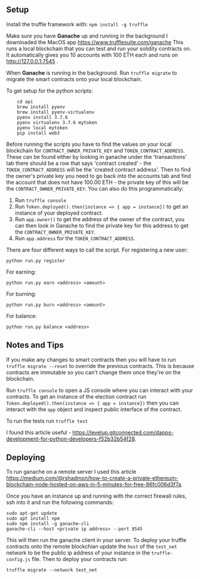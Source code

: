 ## Setup

Install the truffle framework with: `npm install -g truffle`

Make sure you have **Ganache** up and running in the background I downloaded the MacOS app https://www.trufflesuite.com/ganache
This runs a local blockchain that you can test and run your solidity contracts on. It automatically gives you 10 accounts with 100 ETH each and runs on http://127.0.0.1:7545 .

When **Ganache** is running in the background.
Run `truffle migrate` to migrate the smart contracts onto your local blockchain.

To get setup for the python scripts:
```
    cd api
    brew install pyenv
    brew install pyenv-virtualenv
    pyenv install 3.7.6
    pyenv virtualenv 3.7.6 mytoken
    pyenv local mytoken
    pip install web3
```
Before running the scripts you have to find the values on your local blockchain for `CONTRACT_OWNER_PRIVATE_KEY` and `TOKEN_CONTRACT_ADDRESS`. These can be found either by looking in ganache under the 'transactions' tab there should be a row that says 'contract created' - the `TOKEN_CONTRACT_ADDRESS` will be the 'created contract address'. Then to find the owner's private key you need to go back into the accounts tab and find the account that does not have 100.00 ETH - the private key of this will be the `CONTRACT_OWNER_PRIVATE_KEY`. You can also do this programmatically: 
1. Run `truffle console`
2. Run `Token.deployed().then(instance => { app = instance})` to get an instance of your deployed contract.
3. Run `app.owner()` to get the address of the owner of the contract, you can then look in Ganache to find the private key for this address to get the `CONTRACT_OWNER_PRIVATE_KEY`.
4. Run `app.address` for the `TOKEN_CONTRACT_ADDRESS`.

There are four different ways to call the script.
For registering a new user:
```
python run.py register
```
For earning:
```
python run.py earn <address> <amount>
```
For burning:
```
python run.py burn <address> <amount>
```
For balance:
```
python run.py balance <address>
```

## Notes and Tips

If you make any changes to smart contracts then you will have to run `truffle migrate --reset` to override the previous contracts. This is because contracts are immutable so you can't change them once they're on the blockchain.

Run `truffle console` to open a JS console where you can interact with your contracts. To get an instance of the election contract run ```Token.deployed().then(instance => { app = instance})``` then you can interact with the `app` object and inspect public interface of the contract.

To run the tests run `truffle test`

I found this article useful - https://levelup.gitconnected.com/dapps-development-for-python-developers-f52b32b54f28.

## Deploying

To run ganache on a remote server I used this article https://medium.com/@rshadmon/how-to-create-a-private-ethereum-blockchain-node-hosted-on-aws-in-5-minutes-for-free-86fc006d3f7a. 

Once you have an instance up and running with the correct firewall rules, ssh into it and run the following commands:
```
sudo apt-get update
sudo apt install npm
sudo npm install -g ganache-cli
ganache-cli --host <private ip address> --port 8545
```
This will then run the ganache client in your server. To deploy your truffle contracts onto the remote blockchian update the `host` of the `test_net` network to be the public ip address of your instance in the `truffle-config.js` file. Then to deploy your contracts run:
```
truffle migrate --network test_net
```